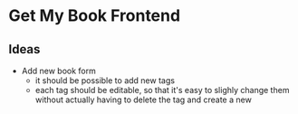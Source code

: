 # Get My Book Frontend

## Ideas

- Add new book form
  - it should be possible to add new tags
  - each tag should be editable, so that it's easy to slighly change them without actually having to delete the tag and create a new
